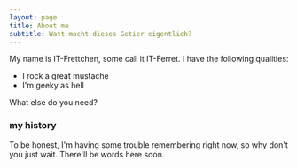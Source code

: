 ```yaml
---
layout: page
title: About me
subtitle: Watt macht dieses Getier eigentlich?
---
```


My name is IT-Frettchen, some call it IT-Ferret. I have the following qualities:

- I rock a great mustache
- I'm geeky as hell

What else do you need?

### my history

To be honest, I'm having some trouble remembering right now, so why don't you just wait.
There'll be words here soon.
